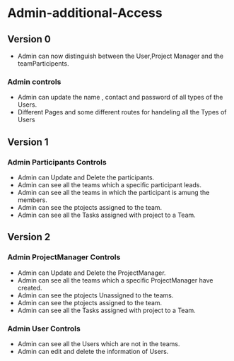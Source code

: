 # Admin-additional-Access
## Version 0

- Admin can now distinguish between the User,Project Manager and the teamParticipents.

### Admin controls

- Admin can update the name , contact and password of all types of the Users.
- Different Pages and some different routes for handeling all the Types of Users

## Version 1

### Admin Participants Controls

- Admin can Update and Delete the participants.
- Admin can see all the teams which a specific participant leads.
- Admin can see all the teams in which the participant is amung the members.
- Admin can see the ptojects assigned to the team.
- Admin can see all the Tasks assigned with project to a Team.

## Version 2

### Admin ProjectManager Controls

- Admin can Update and Delete the ProjectManager.
- Admin can see all the teams which a specific ProjectManager have created.
- Admin can see the ptojects Unassigned to the teams.
- Admin can see the ptojects assigned to the team.
- Admin can see all the Tasks assigned with project to a Team.

### Admin User Controls

- Admin can see all the Users which are not in the teams.
- Admin can edit and delete the information of Users.
